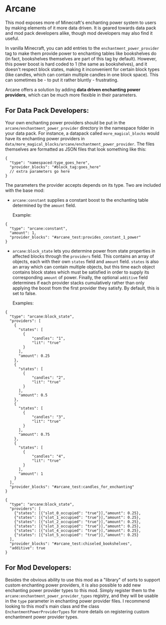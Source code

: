# Arcane

This mod exposes more of Minecraft's enchanting power system to users by making elements of it more data driven.  It is geared towards data pack and mod pack developers alike, though mod developers may also find it useful.

In vanilla Minecraft, you can add entries to the `enchantment_power_provider` tag to make them provide power to enchanting tables like bookshelves do (in fact, bookshelves themselves are part of this tag by default).  However, this power boost is hard coded to 1 (the same as bookshelves), and it doesn't respect block states, making it inconvenient for certain block types (like candles, which can contain multiple candles in one block space). This can sometimes be - to put it rather bluntly - frustrating.

Arcane offers a solution by adding **data driven enchanting power providers**, which can be much more flexible in their parameters.

## For Data Pack Developers:

Your own enchanting power providers should be put in the `arcane/enchantment_power_provider` directory in the namespace folder in your data pack. For instance, a datapack called `more_magical_blocks` would have its enchanting power providers in `data/more_magical_blocks/arcane/enchantment_power_provider`.  The files themselves are formatted as JSON files that look something like this:
```json5
{
  "type": "namespaced:type_goes_here",
  "provider_blocks": "#block_tag:goes_here"
  // extra parameters go here
}
```
The parameters the provider accepts depends on its type.  Two are included with the base mod: 
- `arcane:constant` supplies a constant boost to the enchanting table determined by the `amount` field.

    Example:
```json5
{
  "type": "arcane:constant",
  "amount": 1,
  "provider_blocks": "#arcane_test:provides_constant_1_power"
}
```
- `arcane:block_state` lets you determine power from state properties in affected blocks through the `providers` field. This contains an array of objects, each with their own `states` field and `amount` field.  `states` is also an array which can contain multiple objects, but this time each object contains block states which must be satisfied in order to supply its corresponding `amount` of power.  Finally, the optional `additive` field determines if each provider stacks cumulatively rather than only applying the boost from the first provider they satisfy.  By default, this is set to false.

    Examples:
```json5
{
  "type": "arcane:block_state",
  "providers": [
    {
      "states": [
        {
            "candles": "1",
            "lit": "true"
        }
      ],
      "amount": 0.25
    },
    {
      "states": [
        {
            "candles": "2",
            "lit": "true"
        }
      ],
      "amount": 0.5
    },
    {
      "states": [
        {
            "candles": "3",
            "lit": "true"
        }
      ],
      "amount": 0.75
    },
    {
      "states": [
        {
            "candles": "4",
            "lit": "true"
        }
      ],
      "amount": 1
    }
  ],
  "provider_blocks": "#arcane_test:candles_for_enchanting"
}
```
```json5
{
  "type": "arcane:block_state",
  "providers": [
    {"states": [{"slot_0_occupied": "true"}],"amount": 0.25},
    {"states": [{"slot_1_occupied": "true"}],"amount": 0.25},
    {"states": [{"slot_2_occupied": "true"}],"amount": 0.25},
    {"states": [{"slot_3_occupied": "true"}],"amount": 0.25},
    {"states": [{"slot_4_occupied": "true"}],"amount": 0.25},
    {"states": [{"slot_5_occupied": "true"}],"amount": 0.25}
  ],
  "provider_blocks": "#arcane_test:chiseled_bookshelves",
  "additive": true
}
```
## For Mod Developers:
Besides the obvious ability to use this mod as a "library" of sorts to support custom enchanting power providers, it is also possible to add new enchanting power provider types to this mod.  Simply register them to the `arcane:enchantment_power_provider_types` registry, and they will be usable in the `type` parameter in enchanting power provider files.  I recommend looking to this mod's main class and the class `EnchantmentPowerProviderTypes` for more details on registering custom enchantment power provider types.